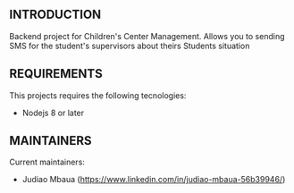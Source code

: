 INTRODUCTION
------------
Backend project for Children's Center Management. Allows you to sending SMS for the student's supervisors about theirs Students situation

REQUIREMENTS
------------
This projects requires the following tecnologies:

 * Nodejs 8 or later



MAINTAINERS
-----------
Current maintainers:
 * Judiao Mbaua (https://www.linkedin.com/in/judiao-mbaua-56b39946/)
